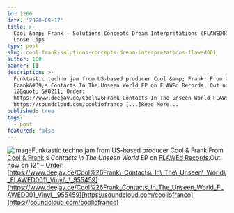 ```yaml
---
id: 1266
date: '2020-09-17'
title: >-
  Cool &amp; Frank - Solutions Concepts Dream Interpretations (FLAWED001) -
  Loose Lips
type: post
slug: cool-frank-solutions-concepts-dream-interpretations-flawed001
author: 100
banner: []
description: >-
  Funktastic techno jam from US-based producer Cool &amp; Frank! From Cool &amp;
  Frank&#39;s Contacts In The Unseen World EP on FLAWEd Records. Out now on
  12&quot; &#8211; Order:
  https://www.deejay.de/Cool%26Frank_Contacts_In_The_Unseen_World_FLAWED001_Vinyl__955459
  https://soundcloud.com/cooliofranco [...]Read More...
published: true
tags:
  - post
featured: false
---
```

![image](../undefined)Funktastic techno jam from US-based producer Cool & Frank!From [Cool & Frank](https://www.discogs.com/artist/5311856-Cool-And-Frank)'s _Contacts In The Unseen World_ EP on [FLAWEd Records](https://www.facebook.com/FLAWEdRecords).Out now on 12" – Order: [https://www.deejay.de/Cool%26Frank\_Contacts\_In\_The\_Unseen\_World\_FLAWED001\_Vinyl\_\_955459](https://www.deejay.de/Cool%26Frank_Contacts_In_The_Unseen_World_FLAWED001_Vinyl__955459)[https://soundcloud.com/cooliofranco](https://soundcloud.com/cooliofranco)